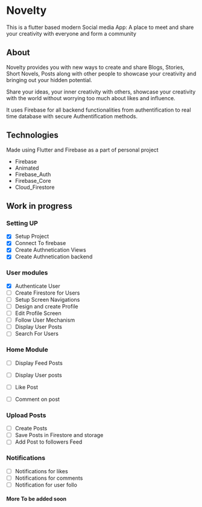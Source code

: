 # Novelty

This is a flutter based modern Social media App: A place to meet and share your creativity with everyone and form a community

## About
Novelty provides you with new ways to create and share Blogs, Stories, Short Novels, Posts along with other people to showcase your creativity and bringing out your hidden potential.

Share your ideas, your inner creativity with others, showcase your creativity with the world without worrying too much about likes and influence.

It uses Firebase for all backend functionalities from authentification to real time database with secure Authentification methods.

## Technologies
Made using Flutter and Firebase as a part of personal project

- Firebase
- Animated
- Firebase_Auth
- Firebase_Core
- Cloud_Firestore

## Work in progress

### Setting UP
* [x] Setup Project
* [x] Connect To firebase
* [x] Create Authnetication Views
* [x] Create Authnetication backend

### User modules
* [x] Authenticate User
* [ ] Create Firestore for Users
* [ ] Setup Screen Navigations
* [ ] Design and create Profile
* [ ] Edit Profile Screen
* [ ] Follow User Mechanism
* [ ] Display User Posts
* [ ] Search For Users

### Home Module
* [ ] Display Feed Posts
* [ ] Display User posts
* [ ] Like Post
* [ ] Comment on post


### Upload Posts
* [ ] Create Posts
* [ ] Save Posts in Firestore and storage
* [ ] Add Post to followers Feed 

### Notifications
* [ ] Notifications for likes
* [ ] Notifications for comments
* [ ] Notification for user follo

#### More To be added soon
